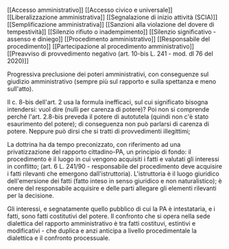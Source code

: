 [[Accesso amministrativo]]
[[Accesso civico e universale]]
[[Liberalizzazione amministrativa]]
[[Segnalazione di inizio attività (SCIA)]]
[[Semplificazione amministrativa]]
[[Sanzioni alla violazione del dovere di tempestività]]
[[Silenzio rifiuto o inadempimento]]
[[Silenzio significativo - assenso e diniego]]
[[Procedimento amministrativo]]
[[Responsabile del procedimento]]
[[Partecipazione al procedimento amministrativo]]
[[Preavviso di provvedimento negativo (art. 10-bis L. 241 - mod. dl 76 del 2020)]]


Progressiva preclusione dei poteri amministrativi, con conseguenze sul giudizio amministrativo (sempre più sul rapporto e sulla spettanza e meno sull'atto).

Il c. 8-bis dell'art. 2 usa la formula inefficaci, sul cui significato bisogna intendersi: vuol dire (nulli per carenza di potere)? Poi non si comprende perché l'art. 2.8-bis preveda il potere di autotutela (quindi non c'è stato esaurimento del potere); di conseguenza non può parlarsi di carenza di potere.
Neppure può dirsi che si tratti di provvedimenti illegittimi; 

La dottrina ha da tempo preconizzato, con riferimento ad una privatizzazione del rapporto cittadino-PA, un principio di fondo: il procedimento è il luogo in cui vengono acquisiti i fatti e valutati gli interessi in conflitto; (art. 6 L. 241/90 - responsabile del procedimento deve acquisire i fatti rilevanti che emergono dall'istruttoria). L'istruttoria è il luogo giuridico dell'emersione dei fatti (fatto inteso in senso giuridico e non naturalistico); è onere del responsabile acquisire e delle parti allegare gli elementi rilevanti per la decisione.

Gli interessi, e segnatamente quello pubblico di cui la PA è intestataria, e i fatti, sono fatti costitutivi del potere. Il confronto che si opera nella sede dialettica del rapporto amministrativo è tra fatti costituvi, estintivi e modificativi - che duplica e anzi anticipa a livello procedimentale la dialettica e il confronto processuale.